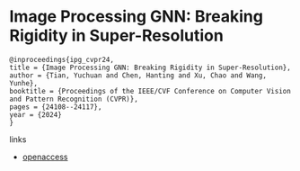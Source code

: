 # Image Processing GNN: Breaking Rigidity in Super-Resolution

```
@inproceedings{ipg_cvpr24,
title = {Image Processing GNN: Breaking Rigidity in Super-Resolution},
author = {Tian, Yuchuan and Chen, Hanting and Xu, Chao and Wang, Yunhe},
booktitle = {Proceedings of the IEEE/CVF Conference on Computer Vision and Pattern Recognition (CVPR)},
pages = {24108--24117},
year = {2024}
}
```

links
- [openaccess](https://openaccess.thecvf.com//content/CVPR2024/html/Tian_Image_Processing_GNN_Breaking_Rigidity_in_Super-Resolution_CVPR_2024_paper.html)
